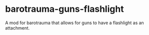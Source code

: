 # barotrauma-guns-flashlight
A mod for barotrauma that allows for guns to have a flashlight as an attachment.
